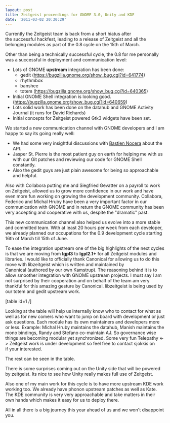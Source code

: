 ```yaml
---
layout: post
title: Zeitgeist proceedings for GNOME 3.0, Unity and KDE
date: '2011-03-02 20:30:29'
---
```


Currently the Zeitgeist team is back from a short hiatus after the successful hackfest, leading to a release of Zeitgeist and all the belonging modules as part of the 0.8 cycle on the 15th of March.

Other than being a technically successful cycle, the 0.8 for me personally was a successful in deployment and communication level:
<ul>
	<li>Lots of GNOME <strong>upstream</strong> integration has been done:
<ul>
	<li>gedit (<a href="https://bugzilla.gnome.org/show_bug.cgi?id=641774">https://bugzilla.gnome.org/show_bug.cgi?id=641774</a>)</li>
	<li>rhythmbox</li>
	<li>banshee</li>
	<li>totem (<a href="https://bugzilla.gnome.org/show_bug.cgi?id=640365">https://bugzilla.gnome.org/show_bug.cgi?id=640365</a>)</li>
</ul>
</li>
	<li>Initial GNOME Shell integration is looking good. (<a href="https://bugzilla.gnome.org/show_bug.cgi?id=640659">https://bugzilla.gnome.org/show_bug.cgi?id=640659</a>)</li>
	<li>Lots solid work has been done on the datahub and GNOME Activity Journal (it runs for David Richards)</li>
	<li>Initial concepts for Zeitgeist powered Gtk3 widgets have been set.</li>
</ul>
We started a new communication channel with GNOME developers and I am happy to say its going really well:
<ul>
	<li>We had some very insightful discussions with <a href="http://www.hadess.net/">Bastien Nocera</a> about the API.</li>
	<li>Jasper St. Pierre is the most patient guy on earth for helping me with us with our Git patches and reviewing our code for GNOME Shell constantly.</li>
	<li>Also the gedit guys are just plain awesome for being so approachable and helpful.</li>
</ul>
Also with Collabora putting me and Siegfried Gevatter on a payroll to work on Zeitgeist, allowed us to grow more confidence in our work and have even more fun working on growing the development community. Collabora, Federico and Michal Hruby have been a very important factor in our communication with GNOME and in return the GNOME community has been very accepting and cooperative with us, despite the "dramatic" past.

This new communication channel also helped us evolve into a more stable and committed team. With at least 20 hours per week from each developer, we already planned our occupations for the 0.9 development cycle starting 16th of March till 15th of June.

To ease the integration upstream one of the big highlights of the next cycles is that we are moving from <strong>lgpl3</strong> to <strong>lgpl2.1+</strong> for all Zeitgeist modules and libraries. I would like to officially thank Canonical for allowing us to do this move with libzeitgeist which is written and maintained by Canonical (authored by our own Kamstrup). The reasoning behind it is to allow smoother integration with GNOME upstream projects. I must say I am not surprised by their cooperation and on behalf of the team am very thankful for this amazing gesture by Canonical. libzeitgeist is being used by our totem and gedit upstream work.

[table id=1 /]

Looking at the table will help us internally know who to contact for what as well as for new comers who want to jump on board with development or just ask questions. Each module has its own maintainers and developers more or less. Example: Michal Hruby maintains the datahub, Manish maintains the mono bindings, Randy and Stefano co-maintain AJ. So governance wise things are becoming modular yet synchronized. Some very fun Telepathy &lt;-&gt; Zeitgeist work is under development so feel free to contact sjokkis on if your interested.

The rest can be seen in the table.

There is some surprises coming out on the Unity side that will be powered by zeitgeist. Its nice to see how Unity really makes full use of Zeitgeist.

Also one of my main work for this cycle is to have more upstream KDE work working too. We already have phonon upstream patches as well as Kate. The KDE community is very very approachable and take matters in their own hands which makes it easy for us to deploy there.

All in all there is a big journey this year ahead of us and we won't disappoint you.